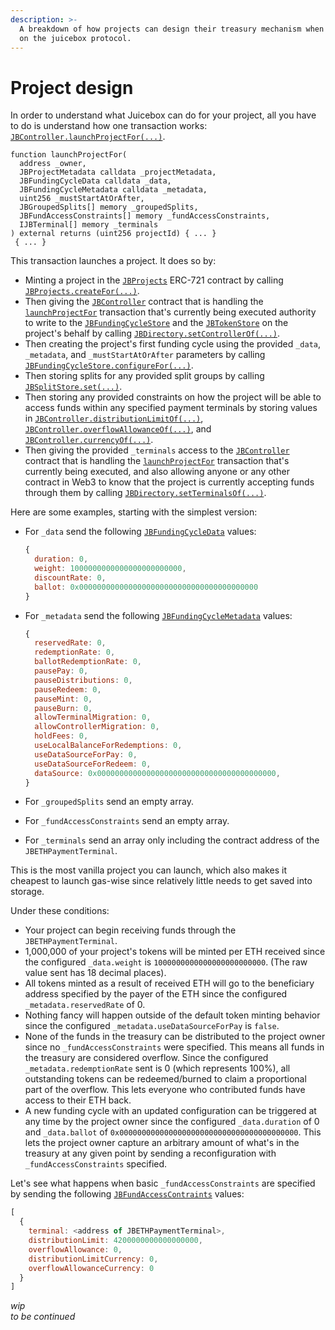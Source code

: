```yaml
---
description: >-
  A breakdown of how projects can design their treasury mechanism when building
  on the juicebox protocol.
---
```


# Project design

In order to understand what Juicebox can do for your project, all you have to do is understand how one transaction works: [`JBController.launchProjectFor(...)`](../specifications/contracts/or-controllers/jbcontroller/write/launchprojectfor.md).

```solidity
function launchProjectFor(
  address _owner,
  JBProjectMetadata calldata _projectMetadata,
  JBFundingCycleData calldata _data,
  JBFundingCycleMetadata calldata _metadata,
  uint256 _mustStartAtOrAfter,
  JBGroupedSplits[] memory _groupedSplits,
  JBFundAccessConstraints[] memory _fundAccessConstraints,
  IJBTerminal[] memory _terminals
) external returns (uint256 projectId) { ... }
 { ... }
```

This transaction launches a project. It does so by:

* Minting a project in the [`JBProjects`](../specifications/contracts/jbprojects/) ERC-721 contract by calling [`JBProjects.createFor(...)`](../specifications/contracts/jbprojects/write/createfor.md).
* Then giving the [`JBController`](../specifications/contracts/or-controllers/jbcontroller/) contract that is handling the [`launchProjectFor`](../specifications/contracts/or-controllers/jbcontroller/write/launchprojectfor.md) transaction that's currently being executed authority to write to the [`JBFundingCycleStore`](../specifications/contracts/jbfundingcyclestore/) and the [`JBTokenStore`](../specifications/contracts/jbtokenstore/) on the project's behalf by calling [`JBDirectory.setControllerOf(...)`](../specifications/contracts/jbdirectory/write/setcontrollerof.md).
* Then creating the project's first funding cycle using the provided `_data`, `_metadata`, and `_mustStartAtOrAfter` parameters by calling [`JBFundingCycleStore.configureFor(...)`](../specifications/contracts/jbfundingcyclestore/write/configurefor.md).
* Then storing splits for any provided split groups by calling [`JBSplitStore.set(...)`](../specifications/contracts/jbsplitsstore/write/set.md).
* Then storing any provided constraints on how the project will be able to access funds within any specified payment terminals by storing values in [`JBController.distributionLimitOf(...)`](../specifications/contracts/or-controllers/jbcontroller/properties/distributionlimitof.md), [`JBController.overflowAllowanceOf(...)`](../specifications/contracts/or-controllers/jbcontroller/properties/overflowallowanceof.md), and [`JBController.currencyOf(...)`](../specifications/contracts/or-controllers/jbcontroller/properties/currencyof.md).
* Then giving the provided `_terminals` access to the [`JBController`](../specifications/contracts/or-controllers/jbcontroller/) contract that is handling the [`launchProjectFor`](../specifications/contracts/or-controllers/jbcontroller/write/launchprojectfor.md) transaction that's currently being executed, and also allowing anyone or any other contract in Web3 to know that the project is currently accepting funds through them by calling [`JBDirectory.setTerminalsOf(...)`](../specifications/contracts/jbdirectory/write/setterminalsof.md).

Here are some examples, starting with the simplest version:

*   For `_data` send the following [`JBFundingCycleData`](../specifications/data-structures/jbfundingcycledata.md) values:

    ```javascript
    {
      duration: 0,
      weight: 1000000000000000000000000,
      discountRate: 0,
      ballot: 0x0000000000000000000000000000000000000000
    }
    ```
*   For `_metadata` send the following [`JBFundingCycleMetadata`](../specifications/data-structures/jbfundingcyclemetadata.md) values:

    ```javascript
    {
      reservedRate: 0,
      redemptionRate: 0,
      ballotRedemptionRate: 0,
      pausePay: 0, 
      pauseDistributions: 0, 
      pauseRedeem: 0, 
      pauseMint: 0, 
      pauseBurn: 0, 
      allowTerminalMigration: 0, 
      allowControllerMigration: 0, 
      holdFees: 0, 
      useLocalBalanceForRedemptions: 0,
      useDataSourceForPay: 0, 
      useDataSourceForRedeem: 0, 
      dataSource: 0x0000000000000000000000000000000000000000, 
    }
    ```
* For `_groupedSplits` send an empty array.
* For `_fundAccessConstraints` send an empty array.
* For `_terminals` send an array only including the contract address of the `JBETHPaymentTerminal`.

This is the most vanilla project you can launch, which also makes it cheapest to launch gas-wise since relatively little needs to get saved into storage.

Under these conditions:

* Your project can begin receiving funds through the `JBETHPaymentTerminal`.
* 1,000,000 of your project's tokens will be minted per ETH received since the configured `_data.weight` is `1000000000000000000000000`. (The raw value sent has 18 decimal places).
* All tokens minted as a result of received ETH will go to the beneficiary address specified by the payer of the ETH since the configured `_metadata.reservedRate` of 0.
* Nothing fancy will happen outside of the default token minting behavior since the configured `_metadata.useDataSourceForPay` is `false`.
* None of the funds in the treasury can be distributed to the project owner since no `_fundAccessConstraints` were specified. This means all funds in the treasury are considered overflow. Since the configured `_metadata.redemptionRate` sent is 0 (which represents 100%), all outstanding tokens can be redeemed/burned to claim a proportional part of the overflow. This lets everyone who contributed funds have access to their ETH back.
* A new funding cycle with an updated configuration can be triggered at any time by the project owner since the configured `_data.duration` of 0 and `_data.ballot` of `0x0000000000000000000000000000000000000000`. This lets the project owner capture an arbitrary amount of what's in the treasury at any given point by sending a reconfiguration with `_fundAccessConstraints` specified.

Let's see what happens when basic `_fundAccessConstraints` are specified by sending the following [`JBFundAccessContraints`](../specifications/data-structures/jbfundaccessconstraints.md) values:

```javascript
[
  {
    terminal: <address of JBETHPaymentTerminal>,
    distributionLimit: 4200000000000000000,
    overflowAllowance: 0,
    distributionLimitCurrency: 0,
    overflowAllowanceCurrency: 0
  }
]
```

_wip_\
_to be continued_
